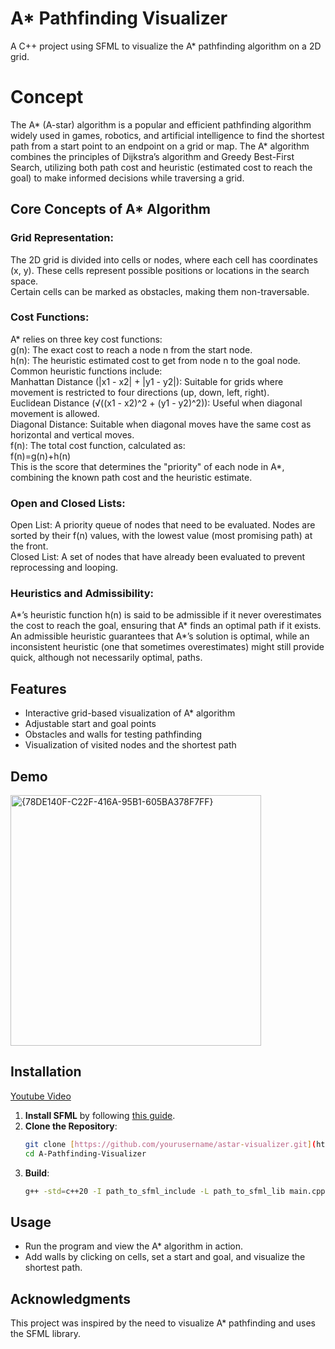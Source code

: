 # A* Pathfinding Visualizer

A C++ project using SFML to visualize the A* pathfinding algorithm on a 2D grid.

# Concept
The A* (A-star) algorithm is a popular and efficient pathfinding algorithm widely used in games, robotics, and artificial intelligence to find the shortest path from a start point to an endpoint on a grid or map. The A* algorithm combines the principles of Dijkstra’s algorithm and Greedy Best-First Search, utilizing both path cost and heuristic (estimated cost to reach the goal) to make informed decisions while traversing a grid.

## Core Concepts of A* Algorithm
### Grid Representation:

The 2D grid is divided into cells or nodes, where each cell has coordinates (x, y). These cells represent possible positions or locations in the search space.<br />
Certain cells can be marked as obstacles, making them non-traversable. <br />
### Cost Functions:

A* relies on three key cost functions:<br />
g(n): The exact cost to reach a node n from the start node.<br />
h(n): The heuristic estimated cost to get from node n to the goal node. Common heuristic functions include:<br />
Manhattan Distance (|x1 - x2| + |y1 - y2|): Suitable for grids where movement is restricted to four directions (up, down, left, right).<br />
Euclidean Distance (√((x1 - x2)^2 + (y1 - y2)^2)): Useful when diagonal movement is allowed.<br />
Diagonal Distance: Suitable when diagonal moves have the same cost as horizontal and vertical moves.<br />
f(n): The total cost function, calculated as:<br />
f(n)=g(n)+h(n)<br />
This is the score that determines the "priority" of each node in A*, combining the known path cost and the heuristic estimate.<br />
### Open and Closed Lists:

Open List: A priority queue of nodes that need to be evaluated. Nodes are sorted by their f(n) values, with the lowest value (most promising path) at the front.<br />
Closed List: A set of nodes that have already been evaluated to prevent reprocessing and looping.<br />
### Heuristics and Admissibility:

A*’s heuristic function h(n) is said to be admissible if it never overestimates the cost to reach the goal, ensuring that A* finds an optimal path if it exists.<br />
An admissible heuristic guarantees that A*’s solution is optimal, while an inconsistent heuristic (one that sometimes overestimates) might still provide quick, although not necessarily optimal, paths.<br />



## Features
- Interactive grid-based visualization of A* algorithm
- Adjustable start and goal points
- Obstacles and walls for testing pathfinding
- Visualization of visited nodes and the shortest path

## Demo
<img width="401" alt="{78DE140F-C22F-416A-95B1-605BA378F7FF}" src="https://github.com/user-attachments/assets/b208dd0e-19b4-456d-8a5e-3d9c94a64cfd">


## Installation
[Youtube Video](https://youtu.be/rZE700aaT5I?si=u1IdfY_vDQfHFcPy)
1. **Install SFML** by following [this guide](https://www.sfml-dev.org/tutorials/).
2. **Clone the Repository**:
    ```bash
    git clone [https://github.com/yourusername/astar-visualizer.git](https://github.com/Hemanth18052002/A-Pathfinding-Visualizer.git)
    cd A-Pathfinding-Visualizer
    ```
3. **Build**:
    ```bash
    g++ -std=c++20 -I path_to_sfml_include -L path_to_sfml_lib main.cpp -o astar -lsfml-graphics -lsfml-window -lsfml-system
    ```

## Usage
- Run the program and view the A* algorithm in action.
- Add walls by clicking on cells, set a start and goal, and visualize the shortest path.

## Acknowledgments
This project was inspired by the need to visualize A* pathfinding and uses the SFML library.
